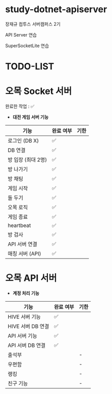 # study-dotnet-apiserver
장재규 컴투스 서버캠퍼스 2기

API Server 연습

SuperSocketLite 연습

# TODO-LIST

# 오목 Socket 서버  

완료한 작업 : ✅

- **대전 게임 서버 기능**
 
| 기능                      | 완료 여부 | 기한 |
| ------------------------ | --------- | ------ |
| 로그인 (DB X)   						   | ✅        |        |
| DB 연결   						        | ✅        |        |
| 방 입장 (최대 2명)							| ✅        |        |
| 방 나가기								        | ✅        |        |
| 방 채팅   						         | ✅        |        |
| 게임 시작							         | ✅        |        |
| 돌 두기								          | ✅        |        |
| 오목 로직								        | ✅        |        |
| 게임 종료								        | ✅        |        |
| heartbeat								       | ✅        |        |
| 방 검사	  							        | ✅        |        |
| API 서버 연결  		        | ✅        |        |
| 매칭 서버	(API)		        | ✅        |        |


# 오목 API 서버
- **계정 처리 기능**
 
| 기능                     | 완료 여부 | 기한 |
| ------------------------ | --------- | ------ |
| HIVE 서버 기능      		   | ✅        |        |
| HIVE 서버 DB 연결   					| ✅        |        |
| API 서버 기능      		    | ✅        |        |
| API 서버 DB 연결   	 				| ✅        |        |
| 출석부	   							        |           | -     |
| 우편함    						         |           | -     |
| 랭킹      						         |           | -     |
| 친구 기능    						      |           | -     |






